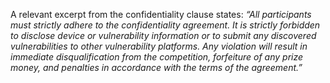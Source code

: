 A relevant excerpt from the confidentiality clause states: *“All participants must strictly adhere to the confidentiality agreement. It is strictly forbidden to disclose device or vulnerability information or to submit any discovered vulnerabilities to other vulnerability platforms. Any violation will result in immediate disqualification from the competition, forfeiture of any prize money, and penalties in accordance with the terms of the agreement.”*